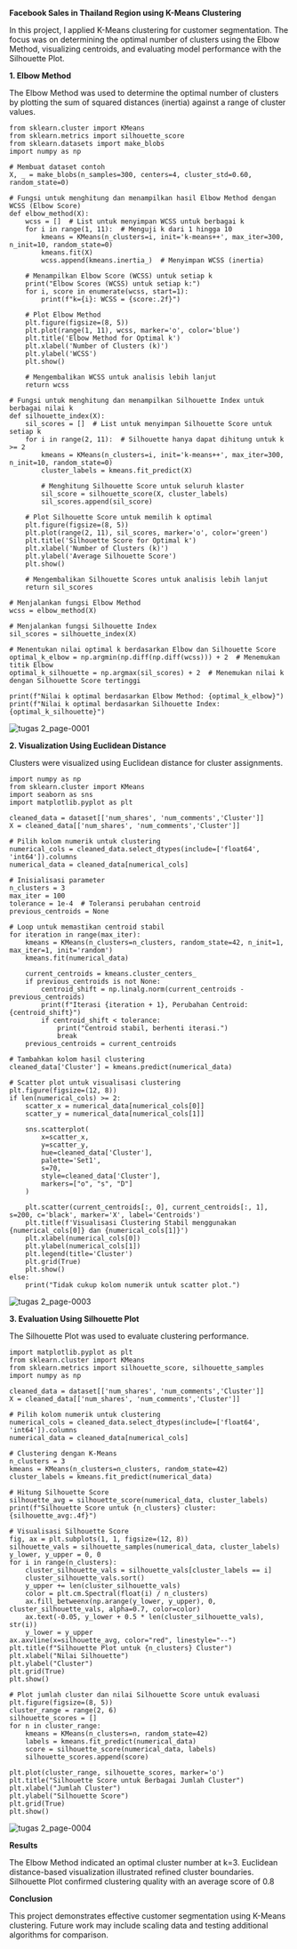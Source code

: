 **Facebook Sales in Thailand Region using K-Means Clustering**

In this project, I applied K-Means clustering for customer segmentation. The focus was on determining the optimal number of clusters using the Elbow Method, visualizing centroids, and evaluating model performance with the Silhouette Plot.

**1. Elbow Method**

The Elbow Method was used to determine the optimal number of clusters by plotting the sum of squared distances (inertia) against a range of cluster values.
```import matplotlib.pyplot as plt
from sklearn.cluster import KMeans
from sklearn.metrics import silhouette_score
from sklearn.datasets import make_blobs
import numpy as np

# Membuat dataset contoh
X, _ = make_blobs(n_samples=300, centers=4, cluster_std=0.60, random_state=0)

# Fungsi untuk menghitung dan menampilkan hasil Elbow Method dengan WCSS (Elbow Score)
def elbow_method(X):
    wcss = []  # List untuk menyimpan WCSS untuk berbagai k
    for i in range(1, 11):  # Menguji k dari 1 hingga 10
        kmeans = KMeans(n_clusters=i, init='k-means++', max_iter=300, n_init=10, random_state=0)
        kmeans.fit(X)
        wcss.append(kmeans.inertia_)  # Menyimpan WCSS (inertia)

    # Menampilkan Elbow Score (WCSS) untuk setiap k
    print("Elbow Scores (WCSS) untuk setiap k:")
    for i, score in enumerate(wcss, start=1):
        print(f"k={i}: WCSS = {score:.2f}")

    # Plot Elbow Method
    plt.figure(figsize=(8, 5))
    plt.plot(range(1, 11), wcss, marker='o', color='blue')
    plt.title('Elbow Method for Optimal k')
    plt.xlabel('Number of Clusters (k)')
    plt.ylabel('WCSS')
    plt.show()

    # Mengembalikan WCSS untuk analisis lebih lanjut
    return wcss

# Fungsi untuk menghitung dan menampilkan Silhouette Index untuk berbagai nilai k
def silhouette_index(X):
    sil_scores = []  # List untuk menyimpan Silhouette Score untuk setiap k
    for i in range(2, 11):  # Silhouette hanya dapat dihitung untuk k >= 2
        kmeans = KMeans(n_clusters=i, init='k-means++', max_iter=300, n_init=10, random_state=0)
        cluster_labels = kmeans.fit_predict(X)

        # Menghitung Silhouette Score untuk seluruh klaster
        sil_score = silhouette_score(X, cluster_labels)
        sil_scores.append(sil_score)

    # Plot Silhouette Score untuk memilih k optimal
    plt.figure(figsize=(8, 5))
    plt.plot(range(2, 11), sil_scores, marker='o', color='green')
    plt.title('Silhouette Score for Optimal k')
    plt.xlabel('Number of Clusters (k)')
    plt.ylabel('Average Silhouette Score')
    plt.show()

    # Mengembalikan Silhouette Scores untuk analisis lebih lanjut
    return sil_scores

# Menjalankan fungsi Elbow Method
wcss = elbow_method(X)

# Menjalankan fungsi Silhouette Index
sil_scores = silhouette_index(X)

# Menentukan nilai optimal k berdasarkan Elbow dan Silhouette Score
optimal_k_elbow = np.argmin(np.diff(np.diff(wcss))) + 2  # Menemukan titik Elbow
optimal_k_silhouette = np.argmax(sil_scores) + 2  # Menemukan nilai k dengan Silhouette Score tertinggi

print(f"Nilai k optimal berdasarkan Elbow Method: {optimal_k_elbow}")
print(f"Nilai k optimal berdasarkan Silhouette Index: {optimal_k_silhouette}")
 ```

![tugas 2_page-0001](https://github.com/user-attachments/assets/d50e29d5-e6b3-4bd7-976c-4380fd0e874e)

**2. Visualization Using Euclidean Distance**

Clusters were visualized using Euclidean distance for cluster assignments.
```import pandas as pd
import numpy as np
from sklearn.cluster import KMeans
import seaborn as sns
import matplotlib.pyplot as plt

cleaned_data = dataset[['num_shares', 'num_comments','Cluster']]
X = cleaned_data[['num_shares', 'num_comments','Cluster']]

# Pilih kolom numerik untuk clustering
numerical_cols = cleaned_data.select_dtypes(include=['float64', 'int64']).columns
numerical_data = cleaned_data[numerical_cols]

# Inisialisasi parameter
n_clusters = 3
max_iter = 100
tolerance = 1e-4  # Toleransi perubahan centroid
previous_centroids = None

# Loop untuk memastikan centroid stabil
for iteration in range(max_iter):
    kmeans = KMeans(n_clusters=n_clusters, random_state=42, n_init=1, max_iter=1, init='random')
    kmeans.fit(numerical_data)
    
    current_centroids = kmeans.cluster_centers_
    if previous_centroids is not None:
        centroid_shift = np.linalg.norm(current_centroids - previous_centroids)
        print(f"Iterasi {iteration + 1}, Perubahan Centroid: {centroid_shift}")
        if centroid_shift < tolerance:
            print("Centroid stabil, berhenti iterasi.")
            break
    previous_centroids = current_centroids

# Tambahkan kolom hasil clustering
cleaned_data['Cluster'] = kmeans.predict(numerical_data)

# Scatter plot untuk visualisasi clustering
plt.figure(figsize=(12, 8))
if len(numerical_cols) >= 2:
    scatter_x = numerical_data[numerical_cols[0]]
    scatter_y = numerical_data[numerical_cols[1]]

    sns.scatterplot(
        x=scatter_x, 
        y=scatter_y, 
        hue=cleaned_data['Cluster'], 
        palette='Set1', 
        s=70, 
        style=cleaned_data['Cluster'], 
        markers=["o", "s", "D"]
    )

    plt.scatter(current_centroids[:, 0], current_centroids[:, 1], s=200, c='black', marker='X', label='Centroids')
    plt.title(f'Visualisasi Clustering Stabil menggunakan {numerical_cols[0]} dan {numerical_cols[1]}')
    plt.xlabel(numerical_cols[0])
    plt.ylabel(numerical_cols[1])
    plt.legend(title='Cluster')
    plt.grid(True)
    plt.show()
else:
    print("Tidak cukup kolom numerik untuk scatter plot.")

 ```

![tugas 2_page-0003](https://github.com/user-attachments/assets/17482299-4c1f-4ec7-a4cc-c4ad26fe10c1)

**3. Evaluation Using Silhouette Plot**

The Silhouette Plot was used to evaluate clustering performance.

```import pandas as pd
import matplotlib.pyplot as plt
from sklearn.cluster import KMeans
from sklearn.metrics import silhouette_score, silhouette_samples
import numpy as np

cleaned_data = dataset[['num_shares', 'num_comments','Cluster']]
X = cleaned_data[['num_shares', 'num_comments','Cluster']]

# Pilih kolom numerik untuk clustering
numerical_cols = cleaned_data.select_dtypes(include=['float64', 'int64']).columns
numerical_data = cleaned_data[numerical_cols]

# Clustering dengan K-Means
n_clusters = 3
kmeans = KMeans(n_clusters=n_clusters, random_state=42)
cluster_labels = kmeans.fit_predict(numerical_data)

# Hitung Silhouette Score
silhouette_avg = silhouette_score(numerical_data, cluster_labels)
print(f"Silhouette Score untuk {n_clusters} cluster: {silhouette_avg:.4f}")

# Visualisasi Silhouette Score
fig, ax = plt.subplots(1, 1, figsize=(12, 8))
silhouette_vals = silhouette_samples(numerical_data, cluster_labels)
y_lower, y_upper = 0, 0
for i in range(n_clusters):
    cluster_silhouette_vals = silhouette_vals[cluster_labels == i]
    cluster_silhouette_vals.sort()
    y_upper += len(cluster_silhouette_vals)
    color = plt.cm.Spectral(float(i) / n_clusters)
    ax.fill_betweenx(np.arange(y_lower, y_upper), 0, cluster_silhouette_vals, alpha=0.7, color=color)
    ax.text(-0.05, y_lower + 0.5 * len(cluster_silhouette_vals), str(i))
    y_lower = y_upper
ax.axvline(x=silhouette_avg, color="red", linestyle="--")
plt.title(f"Silhouette Plot untuk {n_clusters} Cluster")
plt.xlabel("Nilai Silhouette")
plt.ylabel("Cluster")
plt.grid(True)
plt.show()

# Plot jumlah cluster dan nilai Silhouette Score untuk evaluasi
plt.figure(figsize=(8, 5))
cluster_range = range(2, 6)
silhouette_scores = []
for n in cluster_range:
    kmeans = KMeans(n_clusters=n, random_state=42)
    labels = kmeans.fit_predict(numerical_data)
    score = silhouette_score(numerical_data, labels)
    silhouette_scores.append(score)

plt.plot(cluster_range, silhouette_scores, marker='o')
plt.title("Silhouette Score untuk Berbagai Jumlah Cluster")
plt.xlabel("Jumlah Cluster")
plt.ylabel("Silhouette Score")
plt.grid(True)
plt.show()
 ```

![tugas 2_page-0004](https://github.com/user-attachments/assets/0a915fac-d489-4935-8f17-fd85ca1ee8f7)

**Results**

The Elbow Method indicated an optimal cluster number at k=3.
Euclidean distance-based visualization illustrated refined cluster boundaries.
Silhouette Plot confirmed clustering quality with an average score of 0.8

**Conclusion**

This project demonstrates effective customer segmentation using K-Means clustering. Future work may include scaling data and testing additional algorithms for comparison.


